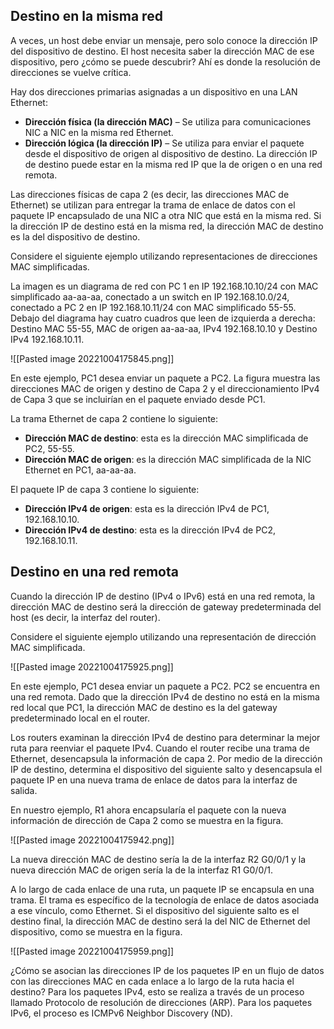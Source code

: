 ## Destino en la misma red

A veces, un host debe enviar un mensaje, pero solo conoce la dirección IP del dispositivo de destino. El host necesita saber la dirección MAC de ese dispositivo, pero ¿cómo se puede descubrir? Ahí es donde la resolución de direcciones se vuelve crítica.

Hay dos direcciones primarias asignadas a un dispositivo en una LAN Ethernet:

-   **Dirección física (la dirección MAC)** – Se utiliza para comunicaciones NIC a NIC en la misma red Ethernet.
-   **Dirección lógica (la dirección IP)** – Se utiliza para enviar el paquete desde el dispositivo de origen al dispositivo de destino. La dirección IP de destino puede estar en la misma red IP que la de origen o en una red remota.

Las direcciones físicas de capa 2 (es decir, las direcciones MAC de Ethernet) se utilizan para entregar la trama de enlace de datos con el paquete IP encapsulado de una NIC a otra NIC que está en la misma red. Si la dirección IP de destino está en la misma red, la dirección MAC de destino es la del dispositivo de destino.

Considere el siguiente ejemplo utilizando representaciones de direcciones MAC simplificadas.

La imagen es un diagrama de red con PC 1 en IP 192.168.10.10/24 con MAC simplificado aa-aa-aa, conectado a un switch en IP 192.168.10.0/24, conectado a PC 2 en IP 192.168.10.11/24 con MAC simplificado 55-55. Debajo del diagrama hay cuatro cuadros que leen de izquierda a derecha: Destino MAC 55-55, MAC de origen aa-aa-aa, IPv4 192.168.10.10 y Destino IPv4 192.168.10.11.

![[Pasted image 20221004175845.png]]

En este ejemplo, PC1 desea enviar un paquete a PC2. La figura muestra las direcciones MAC de origen y destino de Capa 2 y el direccionamiento IPv4 de Capa 3 que se incluirían en el paquete enviado desde PC1.

La trama Ethernet de capa 2 contiene lo siguiente:

-   **Dirección MAC de destino**: esta es la dirección MAC simplificada de PC2, 55-55.
-   **Dirección MAC de origen**: es la dirección MAC simplificada de la NIC Ethernet en PC1, aa-aa-aa.

El paquete IP de capa 3 contiene lo siguiente:

-   **Dirección IPv4 de origen**: esta es la dirección IPv4 de PC1, 192.168.10.10.
-   **Dirección IPv4 de destino**: esta es la dirección IPv4 de PC2, 192.168.10.11.

## Destino en una red remota

Cuando la dirección IP de destino (IPv4 o IPv6) está en una red remota, la dirección MAC de destino será la dirección de gateway predeterminada del host (es decir, la interfaz del router).

Considere el siguiente ejemplo utilizando una representación de dirección MAC simplificada.

![[Pasted image 20221004175925.png]]


En este ejemplo, PC1 desea enviar un paquete a PC2. PC2 se encuentra en una red remota. Dado que la dirección IPv4 de destino no está en la misma red local que PC1, la dirección MAC de destino es la del gateway predeterminado local en el router.

Los routers examinan la dirección IPv4 de destino para determinar la mejor ruta para reenviar el paquete IPv4. Cuando el router recibe una trama de Ethernet, desencapsula la información de capa 2. Por medio de la dirección IP de destino, determina el dispositivo del siguiente salto y desencapsula el paquete IP en una nueva trama de enlace de datos para la interfaz de salida.

En nuestro ejemplo, R1 ahora encapsularía el paquete con la nueva información de dirección de Capa 2 como se muestra en la figura.

![[Pasted image 20221004175942.png]]

La nueva dirección MAC de destino sería la de la interfaz R2 G0/0/1 y la nueva dirección MAC de origen sería la de la interfaz R1 G0/0/1.

A lo largo de cada enlace de una ruta, un paquete IP se encapsula en una trama. El trama es específico de la tecnología de enlace de datos asociada a ese vínculo, como Ethernet. Si el dispositivo del siguiente salto es el destino final, la dirección MAC de destino será la del NIC de Ethernet del dispositivo, como se muestra en la figura.


![[Pasted image 20221004175959.png]]

¿Cómo se asocian las direcciones IP de los paquetes IP en un flujo de datos con las direcciones MAC en cada enlace a lo largo de la ruta hacia el destino? Para los paquetes IPv4, esto se realiza a través de un proceso llamado Protocolo de resolución de direcciones (ARP). Para los paquetes IPv6, el proceso es ICMPv6 Neighbor Discovery (ND).
